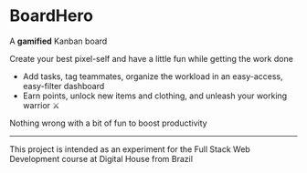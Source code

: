 # BoardHero

A **gamified** Kanban board

Create your best pixel-self and have a little fun while getting the work done

- Add tasks, tag teammates, organize the workload in an easy-access, easy-filter dashboard
- Earn points, unlock new items and clothing, and unleash your working warrior ⚔

Nothing wrong with a bit of fun to boost productivity

____

This project is intended as an experiment for the Full Stack Web Development course at Digital House from Brazil
